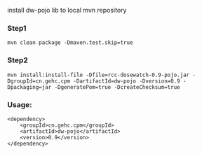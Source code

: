 install dw-pojo lib to local mvn repository

### Step1 
```
mvn clean package -Dmaven.test.skip=true
```
### Step2
```
mvn install:install-file -Dfile=rcc-dosewatch-0.9-pojo.jar -DgroupId=cn.gehc.cpm -DartifactId=dw-pojo -Dversion=0.9 -Dpackaging=jar -DgeneratePom=true -DcreateChecksum=true
```

### Usage:
```
<dependency>
    <groupId>cn.gehc.cpm</groupId>
    <artifactId>dw-pojo</artifactId>
    <version>0.9</version>
</dependency>
```